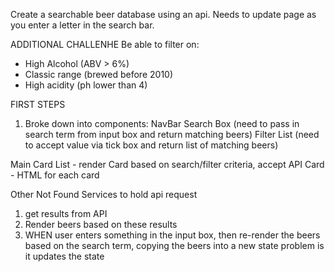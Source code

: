 Create a searchable beer database using an api.
Needs to update page as you enter a letter in the search bar.

ADDITIONAL CHALLENHE
Be able to filter on:

- High Alcohol (ABV > 6%)
- Classic range (brewed before 2010)
- High acidity (ph lower than 4)

FIRST STEPS

1. Broke down into components:
   NavBar
   Search Box (need to pass in search term from input box and return matching beers)
   Filter List (need to accept value via tick box and return list of matching beers)

Main
Card List - render Card based on search/filter criteria, accept API
Card - HTML for each card

Other
Not Found
Services to hold api request

<!-- filtering -->

1. get results from API
2. Render beers based on these results
3. WHEN user enters something in the input box, then re-render the beers based on the search term,
   copying the beers into a new state
   problem is it updates the state
